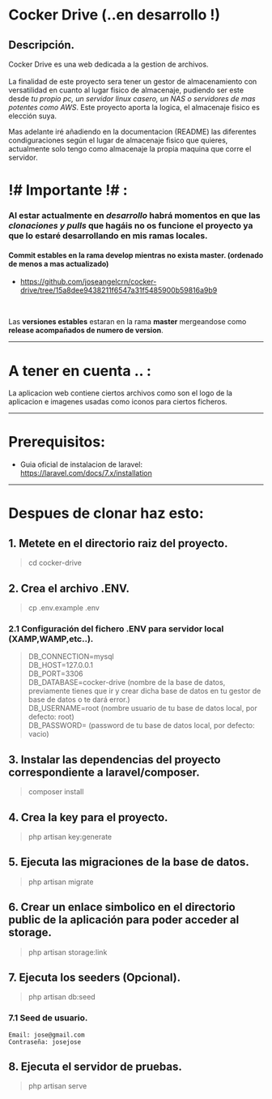 # Cocker Drive (..en desarrollo !)

## Descripción.
Cocker Drive es una web dedicada a la gestion de archivos. <br><br> La finalidad de este proyecto sera tener un gestor de almacenamiento con versatilidad en cuanto al lugar fisico de almacenaje, pudiendo ser este desde *tu propio pc, un servidor linux casero, un NAS o servidores de mas potentes como AWS*. Este proyecto aporta la logica, el almacenaje fisico es elección suya. <br>

Mas adelante iré añadiendo en la documentacion (README) las diferentes condiguraciones según el lugar de almacenaje fisico que quieres, actualmente solo tengo como almacenaje la propia maquina que corre el servidor.

#  !# Importante !# :

### Al estar actualmente en *desarrollo* habrá momentos en que las *clonaciones y pulls* que hagáis no os funcione el proyecto ya que lo estaré desarrollando en mis ramas locales.

#### Commit estables en la rama develop mientras no exista master. (ordenado de menos a mas actualizado)

- https://github.com/joseangelcrn/cocker-drive/tree/15a8dee9438211f6547a31f5485900b59816a9b9

<br>

Las **versiones estables** estaran en la rama **master** mergeandose como **release acompañados de numero de version**.
<hr>

# A tener en cuenta .. :

La aplicacion web contiene ciertos archivos como son el logo de la aplicacion e imagenes usadas como iconos para ciertos ficheros.

<hr>

# Prerequisitos:

- Guia oficial de instalacion de laravel: https://laravel.com/docs/7.x/installation

<hr>

# Despues de clonar haz esto:

## 1. Metete en el directorio raiz del proyecto.

> cd cocker-drive

## 2. Crea el archivo .ENV.

> cp .env.example .env

### 2.1 Configuración del fichero .ENV para servidor local (XAMP,WAMP,etc..).

> DB_CONNECTION=mysql <br>
DB_HOST=127.0.0.1 <br>
DB_PORT=3306 <br>
DB_DATABASE=cocker-drive (nombre de la base de datos, previamente tienes que ir y crear dicha base de datos en tu gestor de base de datos o te dará error.)<br>
DB_USERNAME=root (nombre usuario de tu base de datos local, por defecto: root) <br>
DB_PASSWORD= (password  de tu base de datos local, por defecto: vacio) <br>

## 3. Instalar las dependencias del proyecto correspondiente a laravel/composer.

> composer install

## 4. Crea la key para el proyecto.

> php artisan key:generate

## 5. Ejecuta las migraciones de la base de datos.

> php artisan migrate

## 6. Crear un enlace simbolico en el directorio public de la aplicación para poder acceder al storage.

> php artisan storage:link

## 7. Ejecuta los seeders (Opcional).

> php artisan db:seed

### 7.1 Seed de usuario.

    Email: jose@gmail.com
    Contraseña: josejose 

## 8. Ejecuta el servidor de pruebas.

> php artisan serve
